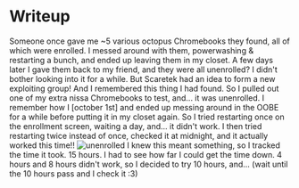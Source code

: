 # Writeup 
Someone once gave me ~5 various octopus Chromebooks they found, all of which were enrolled. I messed around with them, powerwashing & restarting a bunch, and ended up leaving them in my closet. A few days later I gave them back to my friend, and they were all unenrolled? I didn't bother looking into it for a while. But Scaretek had an idea to form a new exploiting group! And I remembered this thing I had found. So I pulled out one of my extra nissa Chromebooks to test, and... it was unenrolled. I remember how I \[october 1st] and ended up messing around in the OOBE for a while before putting it in my closet again. So I tried restarting once on the enrollment screen, waiting a day, and... it didn't work. I then tried restarting twice instead of once, checked it at midnight, and it actually worked this time!!
![unenrolled](CRSH2TTY/Docs/Images/unenrolled.png) 
I knew this meant something, so I tracked the time it took. 15 hours. I had to see how far I could get the time down. 4 hours and 8 hours didn't work, so I decided to try 10 hours, and...
(wait until the 10 hours pass and I check it :3)